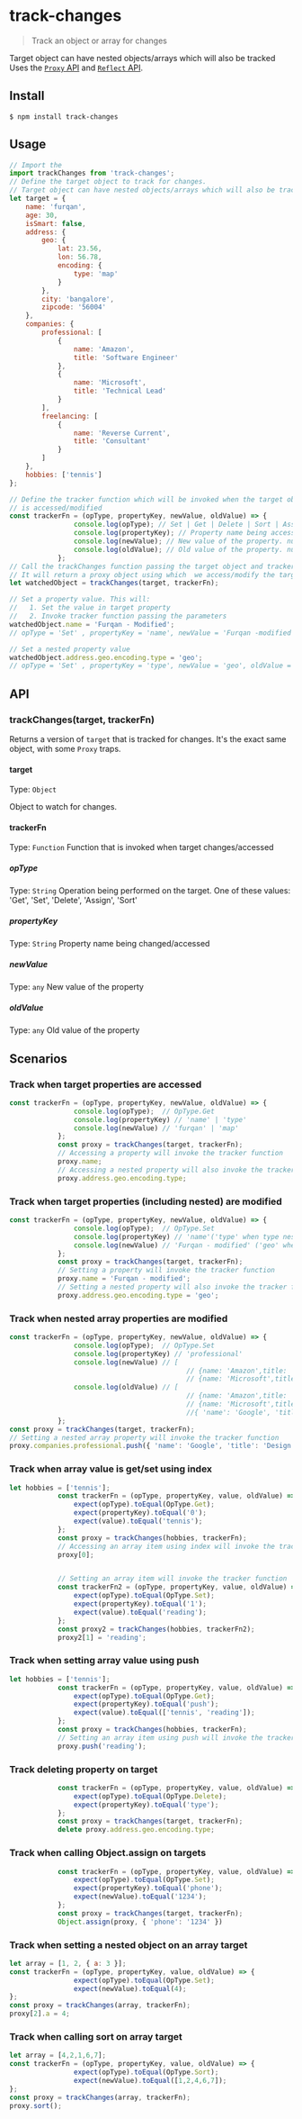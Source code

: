 # track-changes

> Track an object or array for changes

Target object can have nested objects/arrays which will also be tracked
Uses the [`Proxy` API](https://developer.mozilla.org/en-US/docs/Web/JavaScript/Reference/Global_Objects/Proxy) and [`Reflect` API](https://developer.mozilla.org/en-US/docs/Web/JavaScript/Reference/Global_Objects/Reflect).


## Install

```
$ npm install track-changes
```


## Usage

```js
// Import the 
import trackChanges from 'track-changes';
// Define the target object to track for changes.
// Target object can have nested objects/arrays which will also be tracked
let target = {
    name: 'furqan',
    age: 30,
    isSmart: false,
    address: {
        geo: {
            lat: 23.56,
            lon: 56.78,
            encoding: {
                type: 'map'
            }
        },
        city: 'bangalore',
        zipcode: '56004'
    },
    companies: {
        professional: [
            {
                name: 'Amazon',
                title: 'Software Engineer'
            },
            {
                name: 'Microsoft',
                title: 'Technical Lead'
            }
        ],
        freelancing: [
            {
                name: 'Reverse Current',
                title: 'Consultant'
            }
        ]
    },
    hobbies: ['tennis']
};

// Define the tracker function which will be invoked when the target object
// is accessed/modified
const trackerFn = (opType, propertyKey, newValue, oldValue) => {
                console.log(opType); // Set | Get | Delete | Sort | Assign
                console.log(propertyKey); // Property name being accessed/modified/deleted
                console.log(newValue); // New value of the property. null for Delete
                console.log(oldValue); // Old value of the property. null for Get , Delete
            };
// Call the trackChanges function passing the target object and tracker function
// It will return a proxy object using which  we access/modify the target
let watchedObject = trackChanges(target, trackerFn);

// Set a property value. This will:
//   1. Set the value in target property
//   2. Invoke tracker function passing the parameters
watchedObject.name = 'Furqan - Modified';
// opType = 'Set' , propertyKey = 'name', newValue = 'Furqan -modified', oldValue = 'Furqan'

// Set a nested property value
watchedObject.address.geo.encoding.type = 'geo';
// opType = 'Set' , propertyKey = 'type', newValue = 'geo', oldValue = 'map'
```


## API

### trackChanges(target, trackerFn)

Returns a version of `target` that is tracked for changes. It's the exact same object, with some `Proxy` traps.

#### target

Type: `Object`

Object to watch for changes.

#### trackerFn

Type: `Function`
Function that is invoked when target changes/accessed

##### opType
Type: `String`
Operation being performed on the target. One of these values: 'Get', 'Set', 'Delete', 'Assign', 'Sort'
##### propertyKey
Type: `String`
Property name being changed/accessed
##### newValue
Type: `any`
New value of the property
##### oldValue
Type: `any`
Old value of the property

## Scenarios

### Track when target properties are accessed
```js
const trackerFn = (opType, propertyKey, newValue, oldValue) => {
                console.log(opType);  // OpType.Get
                console.log(propertyKey) // 'name' | 'type'
                console.log(newValue) // 'furqan' | 'map'
            };
            const proxy = trackChanges(target, trackerFn);
            // Accessing a property will invoke the tracker function
            proxy.name;
            // Accessing a nested property will also invoke the tracker function
            proxy.address.geo.encoding.type;
```

### Track when target properties (including nested) are modified
```js
const trackerFn = (opType, propertyKey, newValue, oldValue) => {
                console.log(opType);  // OpType.Set
                console.log(propertyKey) // 'name'('type' when type nested property is set)
                console.log(newValue) // 'Furqan - modified' ('geo' when type nested property is set)
            };
            const proxy = trackChanges(target, trackerFn);
            // Setting a property will invoke the tracker function
            proxy.name = 'Furqan - modified';
            // Setting a nested property will also invoke the tracker function
            proxy.address.geo.encoding.type = 'geo';
```

### Track when nested array properties are modified
```js
const trackerFn = (opType, propertyKey, newValue, oldValue) => {
                console.log(opType);  // OpType.Set
                console.log(propertyKey) // 'professional'
                console.log(newValue) // [
                                            // {name: 'Amazon',title: 'Software Engineer'},
                                            // {name: 'Microsoft',title: 'Technical Lead'},
                console.log(oldValue) // [
                                            // {name: 'Amazon',title: 'Software Engineer'},
                                            // {name: 'Microsoft',title: 'Technical Lead'},
                                            //{ 'name': 'Google', 'title': 'Design Lead' } ]
            };
const proxy = trackChanges(target, trackerFn);
// Setting a nested array property will invoke the tracker function
proxy.companies.professional.push({ 'name': 'Google', 'title': 'Design Lead' });
```

### Track when array value is get/set using index
```js
let hobbies = ['tennis'];
            const trackerFn = (opType, propertyKey, value, oldValue) => {
                expect(opType).toEqual(OpType.Get);
                expect(propertyKey).toEqual('0'); 
                expect(value).toEqual('tennis');
            };
            const proxy = trackChanges(hobbies, trackerFn);
            // Accessing an array item using index will invoke the tracker function
            proxy[0];


            // Setting an array item will invoke the tracker function
            const trackerFn2 = (opType, propertyKey, value, oldValue) => {
                expect(opType).toEqual(OpType.Set);
                expect(propertyKey).toEqual('1'); 
                expect(value).toEqual('reading');
            };
            const proxy2 = trackChanges(hobbies, trackerFn2);
            proxy2[1] = 'reading';
```

### Track when setting array value using push
```js
let hobbies = ['tennis'];
            const trackerFn = (opType, propertyKey, value, oldValue) => {
                expect(opType).toEqual(OpType.Get);
                expect(propertyKey).toEqual('push');
                expect(value).toEqual(['tennis', 'reading']);
            };
            const proxy = trackChanges(hobbies, trackerFn);
            // Setting an array item using push will invoke the tracker function
            proxy.push('reading');
```

### Track deleting property on target
```js
            const trackerFn = (opType, propertyKey, value, oldValue) => {
                expect(opType).toEqual(OpType.Delete);
                expect(propertyKey).toEqual('type');
            };
            const proxy = trackChanges(target, trackerFn);
            delete proxy.address.geo.encoding.type;
```

### Track when calling Object.assign on targets
```js
            const trackerFn = (opType, propertyKey, value, oldValue) => {
                expect(opType).toEqual(OpType.Set);
                expect(propertyKey).toEqual('phone');
                expect(newValue).toEqual('1234');
            };
            const proxy = trackChanges(target, trackerFn);
            Object.assign(proxy, { 'phone': '1234' })
```

### Track when setting a nested object on an array target
```js
let array = [1, 2, { a: 3 }];
const trackerFn = (opType, propertyKey, value, oldValue) => {
                expect(opType).toEqual(OpType.Set);
                expect(newValue).toEqual(4);
};
const proxy = trackChanges(array, trackerFn);
proxy[2].a = 4;
```

### Track when calling sort on array target
```js
let array = [4,2,1,6,7];
const trackerFn = (opType, propertyKey, value, oldValue) => {
                expect(opType).toEqual(OpType.Sort);
                expect(newValue).toEqual([1,2,4,6,7]);
};
const proxy = trackChanges(array, trackerFn);
proxy.sort();
```

